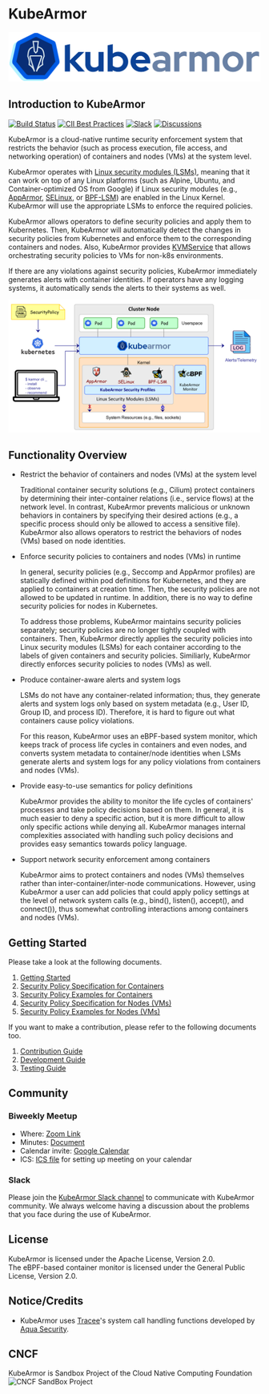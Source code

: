 # KubeArmor

![KubeArmor Logo](.gitbook/assets/logo.png)

## Introduction to KubeArmor

[![Build Status](https://github.com/kubearmor/KubeArmor/actions/workflows/ci-go.yml/badge.svg)](https://github.com/kubearmor/KubeArmor/actions/workflows/ci-go.yml/)
[![CII Best Practices](https://bestpractices.coreinfrastructure.org/projects/5401/badge)](https://bestpractices.coreinfrastructure.org/projects/5401)
[![Slack](https://kubearmor.herokuapp.com/badge.svg)](https://kubearmor.herokuapp.com)
[![Discussions](https://img.shields.io/badge/Got%20Questions%3F-Chat-Violet)](https://github.com/kubearmor/KubeArmor/discussions)

KubeArmor is a cloud-native runtime security enforcement system that restricts the behavior \(such as process execution, file access, and networking operation\) of containers and nodes (VMs) at the system level.

KubeArmor operates with [Linux security modules \(LSMs\)](https://en.wikipedia.org/wiki/Linux_Security_Modules), meaning that it can work on top of any Linux platforms \(such as Alpine, Ubuntu, and Container-optimized OS from Google\) if Linux security modules \(e.g., [AppArmor](https://en.wikipedia.org/wiki/AppArmor), [SELinux](https://en.wikipedia.org/wiki/Security-Enhanced_Linux), or [BPF-LSM](https://lwn.net/Articles/808048/)\) are enabled in the Linux Kernel. KubeArmor will use the appropriate LSMs to enforce the required policies.

KubeArmor allows operators to define security policies and apply them to Kubernetes. Then, KubeArmor will automatically detect the changes in security policies from Kubernetes and enforce them to the corresponding containers and nodes. Also, KubeArmor provides [KVMService](https://github.com/kubearmor/kvm-service) that allows orchestrating security policies to VMs for non-k8s environments.

If there are any violations against security policies, KubeArmor immediately generates alerts with container identities. If operators have any logging systems, it automatically sends the alerts to their systems as well.

![KubeArmor High Level Design](.gitbook/assets/kubearmor_overview.png)

## Functionality Overview

* Restrict the behavior of containers and nodes (VMs) at the system level

    Traditional container security solutions \(e.g., Cilium\) protect containers by determining their inter-container relations \(i.e., service flows\) at the network level. In contrast, KubeArmor prevents malicious or unknown behaviors in containers by specifying their desired actions \(e.g., a specific process should only be allowed to access a sensitive file\). KubeArmor also allows operators to restrict the behaviors of nodes (VMs) based on node identities.

* Enforce security policies to containers and nodes (VMs) in runtime

    In general, security policies \(e.g., Seccomp and AppArmor profiles\) are statically defined within pod definitions for Kubernetes, and they are applied to containers at creation time. Then, the security policies are not allowed to be updated in runtime. In addition, there is no way to define security policies for nodes in Kubernetes.

    To address those problems, KubeArmor maintains security policies separately; security policies are no longer tightly coupled with containers. Then, KubeArmor directly applies the security policies into Linux security modules \(LSMs\) for each container according to the labels of given containers and security policies.  Similiarly, KubeArmor directly enforces security policies to nodes (VMs) as well.

* Produce container-aware alerts and system logs

    LSMs do not have any container-related information; thus, they generate alerts and system logs only based on system metadata \(e.g., User ID, Group ID, and process ID\). Therefore, it is hard to figure out what containers cause policy violations.

    For this reason, KubeArmor uses an eBPF-based system monitor, which keeps track of process life cycles in containers and even nodes, and converts system metadata to container/node identities when LSMs generate alerts and system logs for any policy violations from containers and nodes (VMs).

* Provide easy-to-use semantics for policy definitions

    KubeArmor provides the ability to monitor the life cycles of containers' processes and take policy decisions based on them. In general, it is much easier to deny a specific action, but it is more difficult to allow only specific actions while denying all. KubeArmor manages internal complexities associated with handling such policy decisions and provides easy semantics towards policy language.

* Support network security enforcement among containers

    KubeArmor aims to protect containers and nodes (VMs) themselves rather than inter-container/inter-node communications. However, using KubeArmor a user can add policies that could apply policy settings at the level of network system calls \(e.g., bind\(\), listen\(\), accept\(\), and connect\(\)\), thus somewhat controlling interactions among containers and nodes (VMs).

## Getting Started

Please take a look at the following documents.

1. [Getting Started](getting-started/deployment_guide.md)
2. [Security Policy Specification for Containers](getting-started/security_policy_specification.md)
3. [Security Policy Examples for Containers](getting-started/security_policy_examples.md)
4. [Security Policy Specification for Nodes (VMs)](getting-started/host_security_policy_specification.md)
5. [Security Policy Examples for Nodes (VMs)](getting-started/host_security_policy_examples.md)

If you want to make a contribution, please refer to the following documents too.

1. [Contribution Guide](contribution/contribution_guide.md)
2. [Development Guide](contribution/development_guide.md)
3. [Testing Guide](contribution/testing_guide.md)

## Community

### Biweekly Meetup

* Where: [Zoom Link](https://us02web.zoom.us/j/5013008459?pwd=LzhGdk42T05QZEM5T2pmYzhYUEZuQT09)
* Minutes: [Document](https://docs.google.com/document/d/1IqIIG9Vz-PYpbUwrH0u99KYEM1mtnYe6BHrson4NqEs/edit)
* Calendar invite: [Google Calendar](https://calendar.google.com/event?action=TEMPLATE&tmeid=MWN0MTlzYWFoM2tkcXZidTk1cHZjNjNyOGtfMjAyMjAyMTBUMTUwMDAwWiBjXzJmMXRiYnNqNWdrNmdnbGpzMzA4NnAwamw4QGc&tmsrc=c_2f1tbbsj5gk6ggljs3086p0jl8%40group.calendar.google.com&scp=ALL)
* ICS: [ICS file](getting-started/resources/KubeArmorMeetup.ics) for setting up meeting on your calendar

### Slack

Please join the [KubeArmor Slack channel](https://kubearmor.herokuapp.com) to communicate with KubeArmor community. We always welcome having a discussion about the problems that you face during the use of KubeArmor.

## License

KubeArmor is licensed under the Apache License, Version 2.0.  
The eBPF-based container monitor is licensed under the General Public License, Version 2.0.

## Notice/Credits

* KubeArmor uses [Tracee](https://github.com/aquasecurity/tracee/)'s system call handling functions developed by [Aqua Security](https://aquasec.com).

## CNCF

KubeArmor is Sandbox Project of the Cloud Native Computing Foundation
![CNCF SandBox Project](.gitbook/assets/cncf-sandbox.png)
